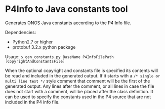 P4Info to Java constants tool
====

Generates ONOS Java constants according to the P4 Info file.

Dependencies:
 - Python2.7 or higher
 - protobuf 3.2.x python package

Usage:
```$ gen_constants.py BaseName P4InfoFilePath [CopyrightAndConstantsFile]```

When the optional copyright and constants file is specified its contents will
be read and included in the generated output. If it starts with
a ```/* single or multi line text */``` style comment that comment will be
the first of the generated output. Any lines after the comment, or all
lines in case the file does not start with a comment, will be placed
after the class definition. It can be used to specify the constants used
in the P4 source that are not included in the P4 info file.  
